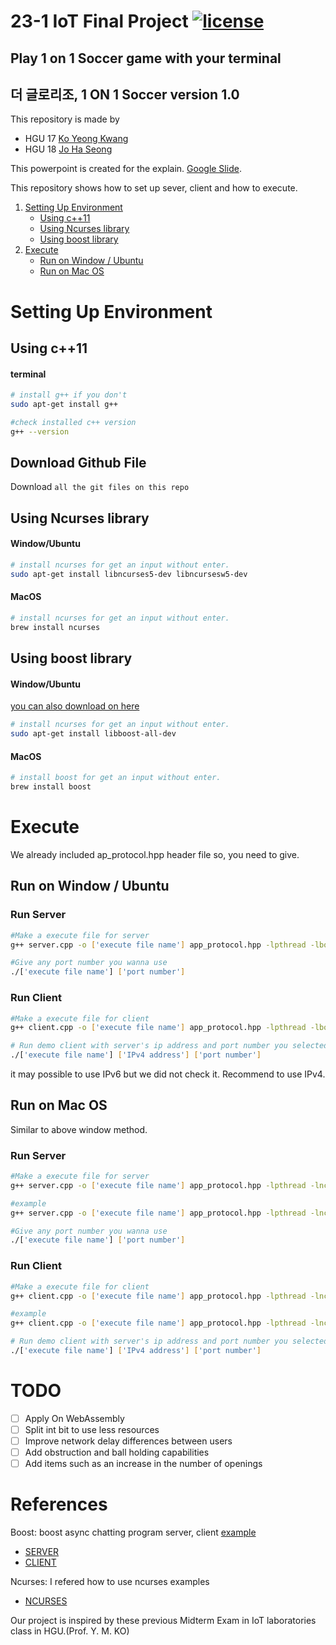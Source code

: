 # 23-1 IoT Final Project [![license](https://img.shields.io/badge/Handong-IoT%20class-yellow)](LICENSE)
## Play 1 on 1 Soccer game with your terminal
## 더 글로리조, 1 ON 1 Soccer version 1.0
This repository is made by
* HGU 17 [Ko Yeong Kwang](https://github.com/readable-ko)
* HGU 18 [Jo Ha Seong]()

This powerpoint is created for the explain. [Google Slide](https://docs.google.com/presentation/d/1V1Mb-gftc5J1BWbL1Qt95pkN7dhGs9hrGvpWuY_q3NE/edit?usp=sharing).

This repository shows how to set up sever, client and how to execute.


1. [Setting Up Environment](#setting-up-environment)
   * [Using c++11](#using-c11)
   * [Using Ncurses library](#using-ncurses-library)
   * [Using boost library](#using-boost-library)
2. [Execute](#execute)
   * [Run on Window / Ubuntu](#run-on-window--ubuntu)
   * [Run on Mac OS](#run-on-mac-os)


# Setting Up Environment
## Using c++11
#### terminal
```bash
# install g++ if you don't
sudo apt-get install g++

#check installed c++ version
g++ --version
```

## Download Github File
Download `all the git files on this repo`

## Using Ncurses library
#### Window/Ubuntu
```bash
# install ncurses for get an input without enter.
sudo apt-get install libncurses5-dev libncursesw5-dev
```

#### MacOS
```bash
# install ncurses for get an input without enter.
brew install ncurses
```

## Using boost library
#### Window/Ubuntu
[you can also download on here](https://www.boost.org/users/download/)
```bash
# install ncurses for get an input without enter.
sudo apt-get install libboost-all-dev
```

#### MacOS
```bash
# install boost for get an input without enter.
brew install boost
```

# Execute
We already included ap_protocol.hpp header file so, you need to give.

## Run on Window / Ubuntu
### Run Server
```bash
#Make a execute file for server
g++ server.cpp -o ['execute file name'] app_protocol.hpp -lpthread -lboost_system -lncurses -std=c++11
```
```bash
#Give any port number you wanna use
./['execute file name'] ['port number']
```

### Run Client
```bash
#Make a execute file for client
g++ client.cpp -o ['execute file name'] app_protocol.hpp -lpthread -lboost_system -lncurses -std=c++11
```
```bash
# Run demo client with server's ip address and port number you selected.
./['execute file name'] ['IPv4 address'] ['port number']
```

it may possible to use IPv6 but we did not check it. Recommend to use IPv4.

## Run on Mac OS
Similar to above window method.

### Run Server
```bash
#Make a execute file for server
g++ server.cpp -o ['execute file name'] app_protocol.hpp -lpthread -lncurses -I ['your boost system include location'] -lboost_system -L ['your boost system lib location'] -std=c++11

#example
g++ server.cpp -o ['execute file name'] app_protocol.hpp -lpthread -lncurses -I /opt/homebrew/Cellar/boost/1.81.0_1/include -lboost_system -L /opt/homebrew/Cellar/boost/1.81.0_1/lib -std=c++11
```

```bash
#Give any port number you wanna use
./['execute file name'] ['port number']
```

### Run Client
```bash
#Make a execute file for client
g++ client.cpp -o ['execute file name'] app_protocol.hpp -lpthread -lncurses -I ['your boost system include location'] -lboost_system -L ['your boost system lib location'] -std=c++11

#example
g++ client.cpp -o ['execute file name'] app_protocol.hpp -lpthread -lncurses -I /opt/homebrew/Cellar/boost/1.81.0_1/include -lboost_system -L /opt/homebrew/Cellar/boost/1.81.0_1/lib -std=c++11
```
```bash
# Run demo client with server's ip address and port number you selected.
./['execute file name'] ['IPv4 address'] ['port number']
```

# TODO
* [ ] Apply On WebAssembly
* [ ] Split int bit to use less resources
* [ ] Improve network delay differences between users
* [ ] Add obstruction and ball holding capabilities
* [ ] Add items such as an increase in the number of openings

# References

  Boost: boost async chatting program server, client [example](https://www.boost.org/doc/libs/1_70_0/doc/html/boost_asio/examples/cpp11_examples.html)
  * [SERVER](https://www.boost.org/doc/libs/1_70_0/doc/html/boost_asio/example/cpp11/chat/chat_server.cpp)
  * [CLIENT](https://www.boost.org/doc/libs/1_70_0/doc/html/boost_asio/example/cpp11/chat/chat_client.cpp)
  
  Ncurses: I refered how to use ncurses examples
  * [NCURSES](https://tldp.org/HOWTO/NCURSES-Programming-HOWTO/index.html)
  
  Our project is inspired by these previous Midterm Exam in IoT laboratories class in HGU.(Prof. Y. M. KO)
